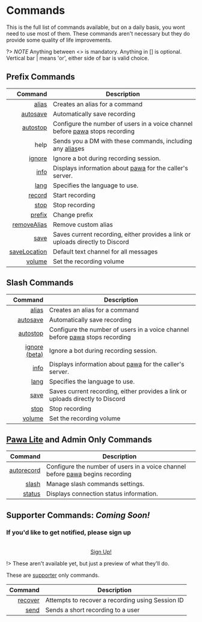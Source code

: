 # Commands

This is the full list of commands available, but on a daily basis, you wont need to use most of them. These commands aren't necessary but they do provide some quality of life improvements.

?> _NOTE_ Anything between <> is mandatory. Anything in [] is optional. Vertical bar | means 'or', either side of bar is valid choice.

## Prefix Commands

|                                         Command | Description                                                                                     |
|------------------------------------------------:|-------------------------------------------------------------------------------------------------|
|               [alias](commands/prefix/alias.md) | Creates an alias for a command                                                                  |
|         [autosave](commands/prefix/autosave.md) | Automatically save recording                                                                    |
|         [autostop](commands/prefix/autostop.md) | Configure the number of users in a voice channel before [pawa](https://pawa.im) stops recording |
|                                            help | Sends you a DM with these commands, including any [alias](commands/prefix/alias.md)es           |
|             [ignore](commands/prefix/ignore.md) | Ignore a bot during recording session.                                                          |
|                 [info](commands/prefix/info.md) | Displays information about [pawa](https://pawa.im) for the caller's server.                     |
|                 [lang](commands/prefix/lang.md) | Specifies the language to use.                                                                  |
|             [record](commands/prefix/record.md) | Start recording                                                                                 |
|                 [stop](commands/prefix/stop.md) | Stop recording                                                                                  |
|             [prefix](commands/prefix/prefix.md) | Change prefix                                                                                   |
|   [removeAlias](commands/prefix/removealias.md) | Remove custom alias                                                                             |
|                 [save](commands/prefix/save.md) | Saves current recording, either provides a link or uploads directly to Discord                  |
| [saveLocation](commands/prefix/savelocation.md) | Default text channel for all messages                                                           |
|             [volume](commands/prefix/volume.md) | Set the recording volume                                                                        |

## Slash Commands

|                                   Command | Description                                                                                     |
|------------------------------------------:|-------------------------------------------------------------------------------------------------|
|          [alias](commands/slash/alias.md) | Creates an alias for a command                                                                  |
|    [autosave](commands/slash/autosave.md) | Automatically save recording                                                                    |
|    [autostop](commands/slash/autostop.md) | Configure the number of users in a voice channel before [pawa](https://pawa.im) stops recording |
| [ignore (beta)](commands/slash/ignore.md) | Ignore a bot during recording session.                                                          |
|            [info](commands/slash/info.md) | Displays information about [pawa](https://pawa.im) for the caller's server.                     |
|            [lang](commands/slash/lang.md) | Specifies the language to use.                                                                  |
|            [save](commands/slash/save.md) | Saves current recording, either provides a link or uploads directly to Discord                  |
|            [stop](commands/slash/stop.md) | Stop recording                                                                                  |
|        [volume](commands/slash/volume.md) | Set the recording volume                                                                        |

## [Pawa Lite](/pawalite) and Admin Only Commands
|                                     Command | Description                                                                                      |
|--------------------------------------------:|--------------------------------------------------------------------------------------------------|
| [autorecord](commands/prefix/autorecord.md) | Configure the number of users in a voice channel before [pawa](https://pawa.im) begins recording |
|           [slash](commands/prefix/slash.md) | Manage slash commands settings.                                                                  |
|         [status](commands/prefix/status.md) | Displays connection status information.                                                          |

## Supporter Commands: _Coming Soon!_

### If you'd like to get notified, please sign up

<br/>
<div style="text-align: center">
  <a class="button" href="#/notify">Sign Up!</a>
</div>

!> These aren't available yet, but just a preview of what they'll do.

These are [supporter](https://github.com/sponsors/jvtrigueros) only commands.

|                              Command | Description                                      |
|-------------------------------------:|--------------------------------------------------|
| [recover](commands/slash/recover.md) | Attempts to recover a recording using Session ID |
|             [send](commands/send.md) | Sends a short recording to a user                |
